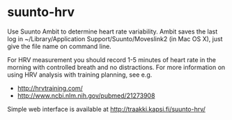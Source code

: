 suunto-hrv
==========

Use Suunto Ambit to determine heart rate variability. Ambit saves the last log in ~/Library/Application Support/Suunto/Moveslink2 (in Mac OS X), just give the file name on command line. 

For HRV measurement you should record 1-5 minutes of heart rate in the morning with controlled breath 
and no distractions. For more information on using HRV analysis with training planning, see e.g. 
  
  * http://hrvtraining.com/
  * http://www.ncbi.nlm.nih.gov/pubmed/21273908

Simple web interface is available at http://traakki.kapsi.fi/suunto-hrv/
